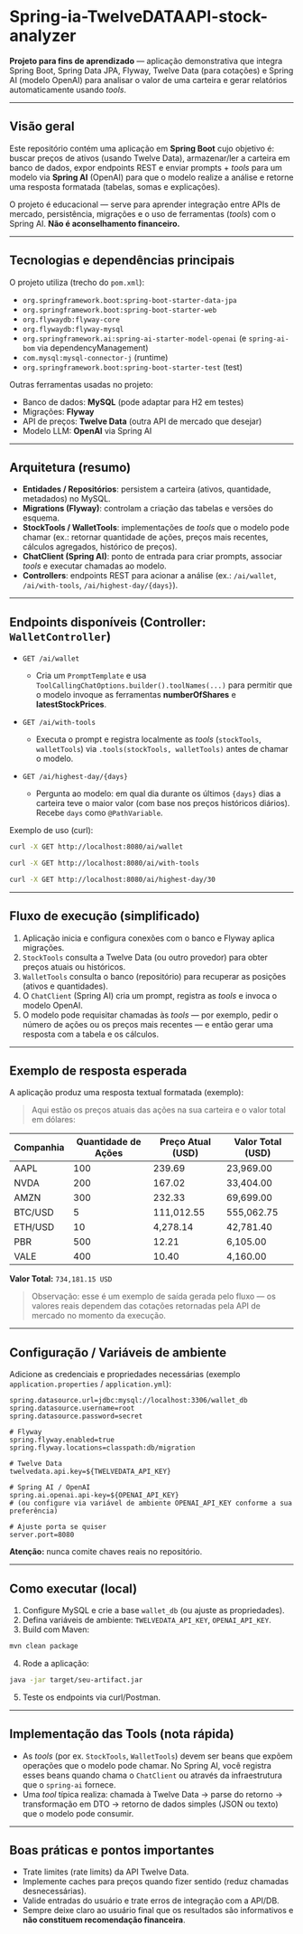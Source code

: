 # Spring-ia-TwelveDATAAPI-stock-analyzer

**Projeto para fins de aprendizado** — aplicação demonstrativa que integra Spring Boot, Spring Data JPA, Flyway, Twelve Data (para cotações) e Spring AI (modelo OpenAI) para analisar o valor de uma carteira e gerar relatórios automaticamente usando *tools*.

---

## Visão geral

Este repositório contém uma aplicação em **Spring Boot** cujo objetivo é: buscar preços de ativos (usando Twelve Data), armazenar/ler a carteira em banco de dados, expor endpoints REST e enviar prompts + *tools* para um modelo via **Spring AI** (OpenAI) para que o modelo realize a análise e retorne uma resposta formatada (tabelas, somas e explicações).

O projeto é educacional — serve para aprender integração entre APIs de mercado, persistência, migrações e o uso de ferramentas (*tools*) com o Spring AI. **Não é aconselhamento financeiro.**

---

## Tecnologias e dependências principais

O projeto utiliza (trecho do `pom.xml`):

- `org.springframework.boot:spring-boot-starter-data-jpa`
- `org.springframework.boot:spring-boot-starter-web`
- `org.flywaydb:flyway-core`
- `org.flywaydb:flyway-mysql`
- `org.springframework.ai:spring-ai-starter-model-openai` (e `spring-ai-bom` via dependencyManagement)
- `com.mysql:mysql-connector-j` (runtime)
- `org.springframework.boot:spring-boot-starter-test` (test)

Outras ferramentas usadas no projeto:
- Banco de dados: **MySQL** (pode adaptar para H2 em testes)
- Migrações: **Flyway**
- API de preços: **Twelve Data** (outra API de mercado que desejar)
- Modelo LLM: **OpenAI** via Spring AI

---

## Arquitetura (resumo)

- **Entidades / Repositórios**: persistem a carteira (ativos, quantidade, metadados) no MySQL.
- **Migrations (Flyway)**: controlam a criação das tabelas e versões do esquema.
- **StockTools / WalletTools**: implementações de *tools* que o modelo pode chamar (ex.: retornar quantidade de ações, preços mais recentes, cálculos agregados, histórico de preços).
- **ChatClient (Spring AI)**: ponto de entrada para criar prompts, associar *tools* e executar chamadas ao modelo.
- **Controllers**: endpoints REST para acionar a análise (ex.: `/ai/wallet`, `/ai/with-tools`, `/ai/highest-day/{days}`).

---

## Endpoints disponíveis (Controller: `WalletController`)

- `GET /ai/wallet`
  - Cria um `PromptTemplate` e usa `ToolCallingChatOptions.builder().toolNames(...)` para permitir que o modelo invoque as ferramentas **numberOfShares** e **latestStockPrices**.

- `GET /ai/with-tools`
  - Executa o prompt e registra localmente as *tools* (`stockTools`, `walletTools`) via `.tools(stockTools, walletTools)` antes de chamar o modelo.

- `GET /ai/highest-day/{days}`
  - Pergunta ao modelo: em qual dia durante os últimos `{days}` dias a carteira teve o maior valor (com base nos preços históricos diários). Recebe `days` como `@PathVariable`.

Exemplo de uso (curl):

```bash
curl -X GET http://localhost:8080/ai/wallet

curl -X GET http://localhost:8080/ai/with-tools

curl -X GET http://localhost:8080/ai/highest-day/30
```

---

## Fluxo de execução (simplificado)

1. Aplicação inicia e configura conexões com o banco e Flyway aplica migrações.
2. `StockTools` consulta a Twelve Data (ou outro provedor) para obter preços atuais ou históricos.
3. `WalletTools` consulta o banco (repositório) para recuperar as posições (ativos e quantidades).
4. O `ChatClient` (Spring AI) cria um prompt, registra as *tools* e invoca o modelo OpenAI.
5. O modelo pode requisitar chamadas às *tools* — por exemplo, pedir o número de ações ou os preços mais recentes — e então gerar uma resposta com a tabela e os cálculos.

---

## Exemplo de resposta esperada

A aplicação produz uma resposta textual formatada (exemplo):

> Aqui estão os preços atuais das ações na sua carteira e o valor total em dólares:

| Companhia  | Quantidade de Ações | Preço Atual (USD) | Valor Total (USD)      |
|------------|----------------------|-------------------|-------------------------|
| AAPL       | 100                  | 239.69            | 23,969.00               |
| NVDA       | 200                  | 167.02            | 33,404.00               |
| AMZN       | 300                  | 232.33            | 69,699.00               |
| BTC/USD    | 5                    | 111,012.55        | 555,062.75              |
| ETH/USD    | 10                   | 4,278.14          | 42,781.40               |
| PBR        | 500                  | 12.21             | 6,105.00                |
| VALE       | 400                  | 10.40             | 4,160.00                |

**Valor Total:** `734,181.15 USD`

> Observação: esse é um exemplo de saída gerada pelo fluxo — os valores reais dependem das cotações retornadas pela API de mercado no momento da execução.

---

## Configuração / Variáveis de ambiente

Adicione as credenciais e propriedades necessárias (exemplo `application.properties` / `application.yml`):

```properties
spring.datasource.url=jdbc:mysql://localhost:3306/wallet_db
spring.datasource.username=root
spring.datasource.password=secret

# Flyway
spring.flyway.enabled=true
spring.flyway.locations=classpath:db/migration

# Twelve Data
twelvedata.api.key=${TWELVEDATA_API_KEY}

# Spring AI / OpenAI
spring.ai.openai.api-key=${OPENAI_API_KEY}
# (ou configure via variável de ambiente OPENAI_API_KEY conforme a sua preferência)

# Ajuste porta se quiser
server.port=8080
```

**Atenção:** nunca comite chaves reais no repositório.

---

## Como executar (local)

1. Configure MySQL e crie a base `wallet_db` (ou ajuste as propriedades).
2. Defina variáveis de ambiente: `TWELVEDATA_API_KEY`, `OPENAI_API_KEY`.
3. Build com Maven:

```bash
mvn clean package
```

4. Rode a aplicação:

```bash
java -jar target/seu-artifact.jar
```

5. Teste os endpoints via curl/Postman.

---

## Implementação das Tools (nota rápida)

- As *tools* (por ex. `StockTools`, `WalletTools`) devem ser beans que expõem operações que o modelo pode chamar. No Spring AI, você registra esses beans quando chama o `ChatClient` ou através da infraestrutura que o `spring-ai` fornece.
- Uma *tool* típica realiza: chamada à Twelve Data → parse do retorno → transformação em DTO → retorno de dados simples (JSON ou texto) que o modelo pode consumir.

---

## Boas práticas e pontos importantes

- Trate limites (rate limits) da API Twelve Data.
- Implemente caches para preços quando fizer sentido (reduz chamadas desnecessárias).
- Valide entradas do usuário e trate erros de integração com a API/DB.
- Sempre deixe claro ao usuário final que os resultados são informativos e **não constituem recomendação financeira**.
